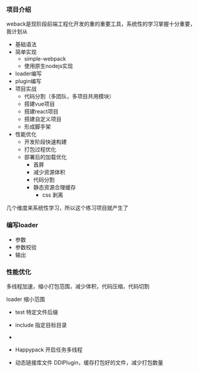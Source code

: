 ### 项目介绍

weback是现阶段前端工程化开发的重的重要工具，系统性的学习掌握十分重要，我计划从

- 基础语法
- 简单实现
  - simple-webpack
  - 使用原生nodejs实现
- loader编写
- plugin编写
- 项目实战
  - 代码分割（多团队，多项目共用模块）
  - 搭建vue项目
  - 搭建react项目
  - 搭建自定义项目
  - 形成脚手架
- 性能优化
  - 开发阶段快速构建
  - 打包过程优化
  - 部署后的加载优化
    - 首屏
    - 减少资源体积
    - 代码分割
    - 静态资源合理缓存
      - css 剥离

几个维度来系统性学习，所以这个练习项目就产生了



### 编写loader

- 参数
- 参数校验
- 输出



### 性能优化

多线程加速，缩小打包范围，减少体积，代码压缩，代码切割

loader 缩小范围

- test 特定文件后缀
- include 指定目标目录
- 

- Happypack 开启任务多线程
- 动态链接库文件 DDlPlugin，缓存打包好的文件，减少打包数量
